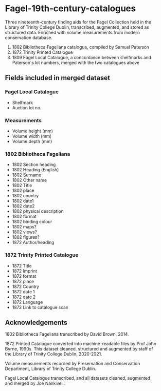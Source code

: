 # Fagel-19th-century-catalogues

Three nineteenth-century finding aids for the Fagel Collection held in the Library of Trinity College Dublin, transcribed, augmented, and stored as structured data. Enriched with volume measurements from modern conservation database.

1. 1802 Bibliotheca Fageliana catalogue, compiled by Samuel Paterson
2. 1872 Trinity Printed Catalogue
3. 1809 Fagel Local Catalogue, a concordance between shelfmarks and Paterson's lot numbers, merged with the two catalogues above 


## Fields included in merged dataset

### Fagel Local Catalogue
* Shelfmark
* Auction lot no.

### Measurements
* Volume height (mm)
* Volume width (mm)
* Volume depth (mm)

### 1802 Bibliotheca Fageliana
* 1802 Section heading
* 1802 Heading (English)
* 1802 Surname
* 1802 Other name
* 1802 Title
* 1802 place
* 1802 country
* 1802 date1
* 1802 date2
* 1802 physical description
* 1802 format
* 1802 binding colour
* 1802 maps?
* 1802 views?
* 1802 figures?
* 1872 Author/heading

### 1872 Trinity Printed Catalogue
* 1872 Title
* 1872 Imprint
* 1872 format
* 1872 place
* 1872 Country
* 1872 date 1
* 1872 date 2
* 1872 Language
* 1872 Link to catalogue scan


## Acknowledgements

1802 Bibliotheca Fageliana transcribed by David Brown, 2014.

1872 Printed Catalogue converted into machine-readable files by Prof John Byrne, 1990s. This dataset cleaned, structured and augmented by staff of the Library of Trinity College Dublin, 2020-2021.

Volume measurements recorded by Preservation and Conservation Department, Library of Trinity College Dublin.

Fagel Local Catalogue transcribed, and all datasets cleaned, augmented and merged by Joe Nankivell. 



